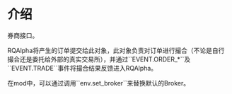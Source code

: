 # 介绍

券商接口。

RQAlpha将产生的订单提交给此对象，此对象负责对订单进行撮合（不论是自行撮合还是委托给外部的真实交易所），并通过\`\`EVENT.ORDER\_\*\`\`及\`\`EVENT.TRADE\`\`事件将撮合结果反馈进入RQAlpha。

在mod中，可以通过调用\`\`env.set\_broker\`\`来替换默认的Broker。



